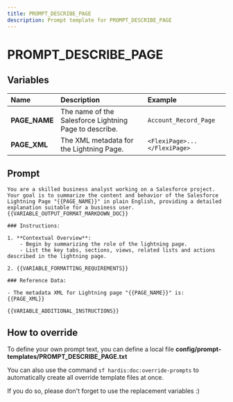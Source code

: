 ```yaml
---
title: PROMPT_DESCRIBE_PAGE
description: Prompt template for PROMPT_DESCRIBE_PAGE
---
```


# PROMPT_DESCRIBE_PAGE

## Variables

| Name          | Description                                            | Example                      |
|:--------------|:-------------------------------------------------------|:-----------------------------|
| **PAGE_NAME** | The name of the Salesforce Lightning Page to describe. | `Account_Record_Page`        |
| **PAGE_XML**  | The XML metadata for the Lightning Page.               | `<FlexiPage>...</FlexiPage>` |

## Prompt

```
You are a skilled business analyst working on a Salesforce project. Your goal is to summarize the content and behavior of the Salesforce Lightning Page "{{PAGE_NAME}}" in plain English, providing a detailed explanation suitable for a business user.  {{VARIABLE_OUTPUT_FORMAT_MARKDOWN_DOC}}

### Instructions:

1. **Contextual Overview**:
    - Begin by summarizing the role of the lightning page.
    - List the key tabs, sections, views, related lists and actions described in the lightning page.

2. {{VARIABLE_FORMATTING_REQUIREMENTS}}

### Reference Data:

- The metadata XML for Lightning page "{{PAGE_NAME}}" is:
{{PAGE_XML}}

{{VARIABLE_ADDITIONAL_INSTRUCTIONS}}

```

## How to override

To define your own prompt text, you can define a local file **config/prompt-templates/PROMPT_DESCRIBE_PAGE.txt**

You can also use the command `sf hardis:doc:override-prompts` to automatically create all override template files at once.

If you do so, please don't forget to use the replacement variables :)
